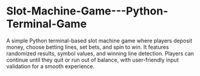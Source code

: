 # Slot-Machine-Game---Python-Terminal-Game
A simple Python terminal-based slot machine game where players deposit money, choose betting lines, set bets, and spin to win. It features randomized results, symbol values, and winning line detection. Players can continue until they quit or run out of balance, with user-friendly input validation for a smooth experience.
